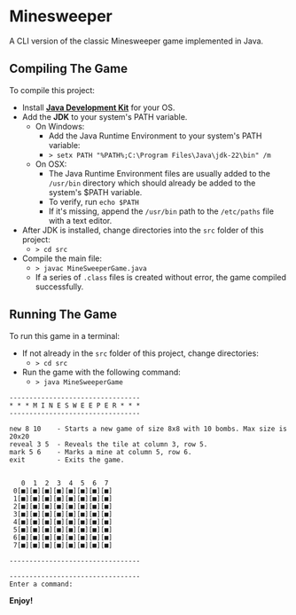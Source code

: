 # Minesweeper
A CLI version of the classic Minesweeper game implemented in Java.


## Compiling The Game

To compile this project:<br>
- Install **<a href="https://www.oracle.com/java/technologies/downloads/#java11-windows">Java Development Kit</a>** for your OS.
- Add the **JDK** to your system's PATH variable.
	- On Windows: 
		- Add the Java Runtime Environment to your system's PATH variable:
		- `> setx PATH "%PATH%;C:\Program Files\Java\jdk-22\bin" /m`
	- On OSX:
		- The Java Runtime Environment files are usually added to the `/usr/bin` directory which should already be added to the system's $PATH variable.
		- To verify, run `echo $PATH`
		- If it's missing, append the `/usr/bin` path to the `/etc/paths` file with a text editor.
- After JDK is installed, change directories into the `src` folder of this project:
	- `> cd src`
- Compile the main file:
	- `> javac MineSweeperGame.java`
	- If a series of `.class` files is created without error, the game compiled successfully.

## Running The Game

To run this game in a terminal:<br>
- If not already in the `src` folder of this project, change directories:
	- `> cd src`
- Run the game with the following command:
	- `> java MineSweeperGame`

```
---------------------------------
* * * M I N E S W E E P E R * * *
---------------------------------

new 8 10    - Starts a new game of size 8x8 with 10 bombs. Max size is 20x20
reveal 3 5  - Reveals the tile at column 3, row 5.
mark 5 6    - Marks a mine at column 5, row 6.
exit        - Exits the game.


   0  1  2  3  4  5  6  7
 0[■][■][■][■][■][■][■][■]
 1[■][■][■][■][■][■][■][■]
 2[■][■][■][■][■][■][■][■]
 3[■][■][■][■][■][■][■][■]
 4[■][■][■][■][■][■][■][■]
 5[■][■][■][■][■][■][■][■]
 6[■][■][■][■][■][■][■][■]
 7[■][■][■][■][■][■][■][■]

---------------------------------

---------------------------------
Enter a command:

```

**Enjoy!**
